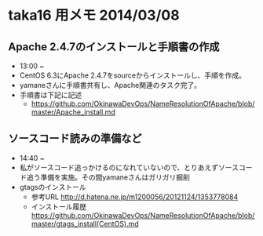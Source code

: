 # taka16 用メモ 2014/03/08

## Apache 2.4.7のインストールと手順書の作成
- 13:00 ~
- CentOS 6.3にApache 2.4.7をsourceからインストールし、手順を作成。
- yamaneさんに手順書共有し、Apache関連のタスク完了。
- 手順書は下記に記述
    - https://github.com/OkinawaDevOps/NameResolutionOfApache/blob/master/Apache_install.md


## ソースコード読みの準備など
- 14:40 ~
- 私がソースコード追っかけるのになれていないので、とりあえずソースコード追う準備を実施。その間yamaneさんはガリガリ掘削
- gtagsのインストール
    - 参考URL http://d.hatena.ne.jp/m1200056/20121124/1353778084
    - インストール履歴 https://github.com/OkinawaDevOps/NameResolutionOfApache/blob/master/gtags_install(CentOS).md
